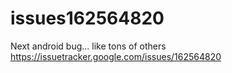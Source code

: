 # issues162564820
Next android bug... like tons of others https://issuetracker.google.com/issues/162564820
